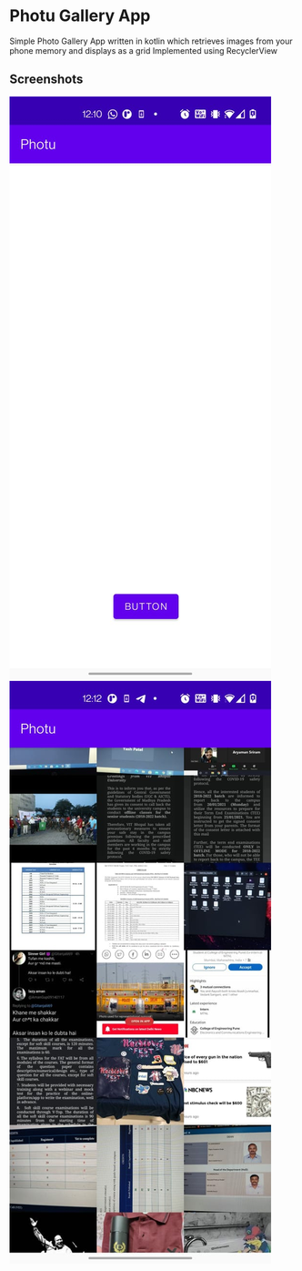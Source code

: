 # Photu Gallery App
Simple Photo Gallery App written in kotlin which retrieves images from your phone memory and displays as a grid
Implemented using RecyclerView

## Screenshots

![alt text](https://github.com/aryamansriram/PhotuGallery/blob/master/app/readme_pics/WhatsApp%20Image%202021-09-01%20at%2012.11.46%20PM.jpeg)
<br>
![alt text](https://github.com/aryamansriram/PhotuGallery/blob/master/app/readme_pics/WhatsApp%20Image%202021-09-01%20at%2012.13.14%20PM.jpeg)



